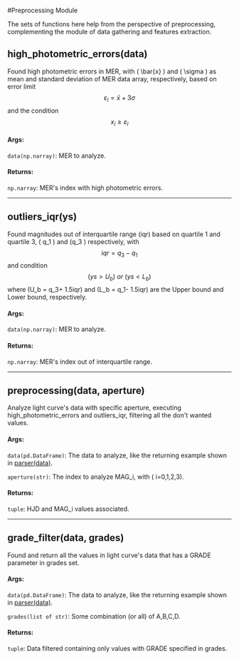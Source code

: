 #Preprocessing Module

The sets of functions here help from the perspective of preprocessing, complementing the module of data gathering and features extraction.

## high_photometric_errors(data)

Found high photometric errors in MER,  with \( \bar{x} \) and \( \sigma \) as mean and standard deviation of MER data array, respectively, based on error limit
$$ \varepsilon_l =  \bar{x} + 3 \sigma$$
and the condition
$$ x_i \geq \varepsilon_l $$

#### Args:
`data(np.narray)`: MER to analyze.

#### Returns:
`np.narray`: MER's index with high photometric errors.

-------------

## outliers_iqr(ys)

Found magnitudes out of interquartile range (iqr) based on quartile 1 and quartile 3, \( q_1 \) and \(q_3 \) respectively, with 
$$ iqr = q_3-q_1 $$ 
and condition
$$ (ys > U_b)\ or \ (ys < L_b)$$
where \(U_b = q_3+ 1.5iqr\) and \(L_b = q_1- 1.5iqr\) are the Upper bound and Lower bound, respectively.

#### Args:
`data(np.narray)`: MER to analyze.

#### Returns:
`np.narray`: MER's index out of interquartile range.

-------------

## preprocessing(data, aperture)

Analyze light curve's data with specific aperture, executing high_photometric_errors and outliers_iqr, filtering all the don't wanted values.

#### Args:
`data(pd.DataFrame)`: The data to analyze, like the returning example shown in [parser(data)](datadq.md).

`aperture(str)`: The index to analyze MAG_i, with \( i=0,1,2,3\).

#### Returns:
`tuple`: HJD and MAG_i values associated.

-------------

## grade_filter(data, grades)

Found and return all the values in light curve's data that has a GRADE parameter in grades set.

#### Args:
`data(pd.DataFrame)`: The data to analyze, like the returning example shown in [parser(data)](datadq.md).

`grades(list of str)`: Some combination (or all) of A,B,C,D.

#### Returns:
`tuple`: Data filtered containing only values with GRADE specified in grades.